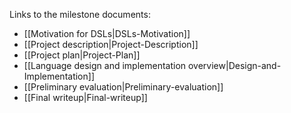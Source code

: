 Links to the milestone documents:

   + [[Motivation for DSLs|DSLs-Motivation]]
   + [[Project description|Project-Description]]
   + [[Project plan|Project-Plan]]
   + [[Language design and implementation overview|Design-and-Implementation]]
   + [[Preliminary evaluation|Preliminary-evaluation]]
   + [[Final writeup|Final-writeup]]